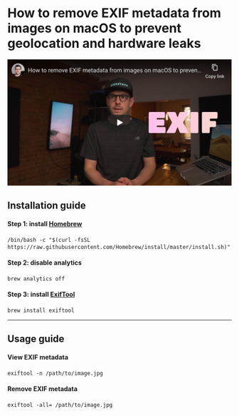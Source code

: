 <!--
Title: How to remove EXIF metadata from images on macOS to prevent geolocation and hardware leaks
Description: Learn how to remove EXIF metadata from images on macOS to prevent geolocation and hardware leaks.
Author: Sun Knudsen <https://github.com/sunknudsen>
Contributors: Sun Knudsen <https://github.com/sunknudsen>
Publication date: 2020-06-25T00:00:00.000Z
-->

# How to remove EXIF metadata from images on macOS to prevent geolocation and hardware leaks

[![How to remove EXIF metadata from images on macOS to prevent geolocation and hardware leaks - YouTube](how-to-remove-exif-metadata-from-images-on-macos-to-prevent-geolocation-and-hardware-leaks.png)](https://www.youtube.com/watch?v=mVMGiMFGgsU "How to remove EXIF metadata from images on macOS to prevent geolocation and hardware leaks - YouTube")

## Installation guide

#### Step 1: install [Homebrew](https://brew.sh/)

```shell
/bin/bash -c "$(curl -fsSL https://raw.githubusercontent.com/Homebrew/install/master/install.sh)"
```

#### Step 2: disable analytics

```shell
brew analytics off
```

#### Step 3: install [ExifTool](https://exiftool.org/)

```shell
brew install exiftool
```

---

## Usage guide

#### View EXIF metadata

```shell
exiftool -n /path/to/image.jpg
```

#### Remove EXIF metadata

```shell
exiftool -all= /path/to/image.jpg
```
